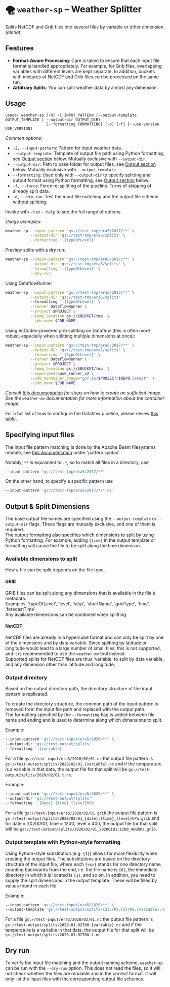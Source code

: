 # 🌪 `weather-sp` – Weather Splitter

Splits NetCDF and Grib files into several files by variable or other dimension. (_alpha_).

## Features

* **Format-Aware Processing**: Care is taken to ensure that each input file format is handled appropriately. For
  example, for Grib files, overlapping variables with different levels are kept separate. In addition, buckets with
  mixtures of NetCDF and Grib files can be processed on the same run.
* **Arbitrary Splits**: You can split weather data by almost any dimension.

## Usage

```
usage: weather-sp [-h] -i INPUT_PATTERN (--output-template OUTPUT_TEMPLATE | --output-dir OUTPUT_DIR)
                  [--formatting FORMATTING] [-d] [-f] [--use-version USE_VERSION]
```

_Common options_:

* `-i, --input-pattern`: Pattern for input weather data.
* `--output-template`: Template of output file path using Python formatting, see [Output section](#output) below. Mutually exclusive
  with `--output-dir`.
* `--output-dir`: Path to base folder for output files, see [Output section](#output) below. Mutually exclusive
  with `--output-template`
* `--formatting`: Used only with `--output-dir` to specify splitting and output format
   using Python formatting, see [Output section](#output) below.
* `-f, --force`: Force re-splitting of the pipeline. Turns of skipping of already split data.
* `-d, --dry-run`: Test the input file matching and the output file scheme without splitting.

Invoke with `-h` or `--help` to see the full range of options.

_Usage examples_:

```bash
weather-sp --input-pattern 'gs://test-tmp/era5/2017/**' \
           --output-dir 'gs://test-tmp/era5/splits' \
           --formatting '.{typeOfLevel}'
```

Preview splits with a dry run:

```bash
weather-sp --input-pattern 'gs://test-tmp/era5/2017/**' \
           --output-dir 'gs://test-tmp/era5/splits' \
           --formatting '.{typeOfLevel}' \
           --dry-run
```

Using DataflowRunner

```bash
weather-sp --input-pattern 'gs://test-tmp/era5/2015/**' \
           --output-dir 'gs://test-tmp/era5/splits'
           --formatting '.{typeOfLevel}' \
           --runner DataflowRunner \
           --project $PROJECT \
           --temp_location gs://$BUCKET/tmp  \
           --job_name $JOB_NAME
```

Using ecCodes-powered grib splitting on Dataflow (this is often more robust, especially when splitting multiple 
dimensions at once):

```bash
weather-sp --input-pattern 'gs://test-tmp/era5/2017/**' \
           --output-dir 'gs://test-tmp/era5/splits' \
           --formatting '.{typeOfLevel}' \
           --runner DataflowRunner \
           --project $PROJECT \
           --temp_location gs://$BUCKET/tmp  \
           --experiment=use_runner_v2 \
           --sdk_container_image="gcr.io/$PROJECT/$REPO:latest"  \
           --job_name $JOB_NAME
```
_Consult [this documentation](../docs/Runtime-Container.md) for steps on how to create an sufficient image._
_See the `weather-mv` documentation for more information about the container image._

For a full list of how to configure the Dataflow pipeline, please review
[this table](https://cloud.google.com/dataflow/docs/reference/pipeline-options).

## Specifying input files

The input file pattern matching is done by the Apache Beam filesystems module,
see [this documentation](https://beam.apache.org/releases/pydoc/2.12.0/apache_beam.io.filesystems.html#apache_beam.io.filesystems.FileSystems.match)
under 'pattern syntax'

Notably, `**` Is equivalent to `.*`, so to match all files in a directory, use

```bash
--input-pattern 'gs://test-tmp/era5/2017/**'
```

On the other hand, to specify a specific pattern use

```bash
--input-pattern 'gs://test-tmp/era5/2017/*/*.nc'
```

## Output & Split Dimensions

The base output file names are specified using the `--output-template` or `--output-dir` flags. These flags are mutually
exclusive, and one of them is required. \
The output formatting also specifies which dimensions to split by using Python formatting.
For example, adding `{time}` in the output template or formatting will cause the file to be split along the time dimension.

### Available dimensions to split

How a file can be split depends on the file type.

#### GRIB
GRIB files can be split along any dimensions that is available in the file's metadata. \
Examples: 'typeOfLevel', 'level', 'step', 'shortName', 'gridType', 'time', 'forecastTime' \
Any available dimensions can be combined when splitting.

#### NetCDF
NetCDF files are already in a hypercube format and can only be split by one of the dimensions and by data variable.
Since splitting by latitude or longitude would lead to a large number of small files, this is not supported,
and it is recommended to use the `weather-mv` tool instead. \
Supported splits for NetCDF files are thus 'variable' to split by data variable, and any dimension 
other than latitude and longitude.


### Output directory

Based on the output directory path, the directory structure of the input pattern is replicated.

To create the directory structure, the common path of the input pattern is removed from the input file path and replaced
with the output path. \
The formatting specified by the `--formatting` flag is added between file name and ending and is
used to determine along which dimensions to split.

Example:

```bash
--input-pattern 'gs://test-input/era5/2020/**' \
--output-dir 'gs://test-output/splits'
--formatting '.{variable}'
```

For a file `gs://test-input/era5/2020/02/01.nc` the output file pattern is
`gs://test-output/splits/2020/02/01.{variable}.nc` and if the temperature is a variable in that data, the output file
for that split will be `gs://test-output/splits/2020/02/01.t.nc`.

Example:

```bash
--input-pattern 'gs://test-input/era5/2020/**' \
--output-dir 'gs://test-output/splits'
--formatting '_{date}:{time}_{level}hPa'
```
For a file `gs://test-input/era5/2020/02/01.grib` the output file pattern is
`gs://test-output/splits/2020/02/01_{date}:{time}_{level}hPa.grib` and for date = 20200101, time = 1200, level = 400,
 the output file for that split will be `gs://test-output/splits/2020/02/01_20200101:1200_400hPa.grib`.


### Output template with Python-style formatting

Using Python-style substitution (e.g. `{1}`) allows for more flexibility when creating the output files. The
substitutions are based on the directory structure of the input file, where each `{<x>}` stands for one directory name,
counting backwards from the end, i.e. the file name is `{0}`, the immediate directory in which it is located is `{1}`,
and so on. In addition, you need to supply the split dimensions in the output template. These will be filled by values
found in each file.

Example:

```bash
--input-pattern 'gs://test-input/era5/2020/**' \
--output-template 'gs://test-output/splits/{2}.{0}.{1}T00.{variable}.nc'
```

For a file `gs://test-input/era5/2020/02/01.nc` the output file pattern is
`gs://test-output/splits/2020.01.02T00.{variable}.nc` and if the temperature is a variable in that data, the output
file for that split will be `gs://test-output/splits/2020.01.02T00.t.nc`

## Dry run

To verify the input file matching and the output naming scheme, `weather-sp` can be run with the `--dry-run` option.
This does not read the files, so it will not check whether the files are readable and in the correct format. It will
only list the input files with the corresponding output file schemes.

